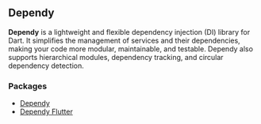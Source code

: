 ## Dependy

**Dependy** is a lightweight and flexible dependency injection (DI) library for Dart. It simplifies
the management of services and their dependencies, making your code more modular, maintainable, and
testable. Dependy also supports hierarchical modules, dependency tracking, and circular dependency
detection.

### Packages

- [Dependy](/packages/dependy/README.md)
- [Dependy Flutter](/packages/dependy_flutter/README.md)
